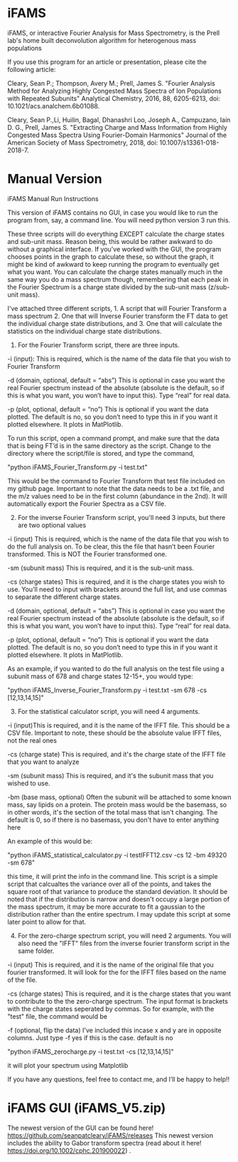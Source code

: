 # iFAMS
iFAMS, or interactive Fourier Analysis for Mass Spectrometry, is the Prell lab's home built deconvolution algorithm for heterogenous mass populations

If you use this program for an article or presentation, please cite the following article:

Cleary, Sean P.; Thompson, Avery M.; Prell, James S. "Fourier Analysis Method for Analyzing Highly Congested Mass Spectra of Ion Populations with Repeated Subunits" Analytical Chemistry, 2016, 88, 6205-6213, doi: 10.1021/acs.analchem.6b01088.

Cleary, Sean P.,Li, Huilin, Bagal, Dhanashri Loo, Joseph A., Campuzano, Iain D. G., Prell, James S. "Extracting Charge and Mass Information from Highly Congested Mass Spectra Using Fourier-Domain Harmonics" Journal of the American Society of Mass Spectrometry, 2018, doi: 10.1007/s13361-018-2018-7.

# Manual Version

iFAMS Manual Run Instructions

This version of iFAMS contains no GUI, in case you would like to run the program from, say, a command line.  You will need python version 3 run this.

These three scripts will do everything EXCEPT calculate the charge states and sub-unit mass.  Reason being, this would be rather awkward to do without a graphical interface.  If you've worked with the GUI, the program chooses points in the graph to calculate these, so without the graph, it might be kind of awkward to keep running the program to eventually get what you want. You can calculate the charge states manually much in the same way you do a mass spectrum though, remembering that each peak in the Fourier Spectrum is a charge state divided by the sub-unit mass (z/sub-unit mass).

I've attached three different scripts, 1. A script that will Fourier Transform a mass spectrum 2. One that will Inverse Fourier transform the FT data to get the individual charge state distributions, and 3. One that will calculate the statistics on the individual charge state distributions.

1.	For the Fourier Transform script, there are three inputs.  

-i (input): This is required, which is the name of the data file that you wish to Fourier Transform

-d (domain, optional, default = “abs”) This is optional in case you want the real Fourier spectrum instead of the absolute (absolute is the default, so if this is what you want, you won’t have to input this). Type “real” for real data.

-p (plot, optional, default = “no”) This is optional if you want the data plotted.  The default is no, so you don’t need to type this in if you want it plotted elsewhere.  It plots in MatPlotlib.

To run this script, open a command prompt, and make sure that the data that is being FT’d is in the same directory as the script.  Change to the directory where the script/file is stored, and type the command, 

"python    iFAMS_Fourier_Transform.py   -i test.txt" 

This would be the command to Fourier Transform that test file included on my github page.  Important to note that the data needs to be a .txt file, and the m/z values need to be in the first column (abundance in the 2nd).  It will automatically export the Fourier Spectra as a CSV file.


2.	For the inverse Fourier Transform script, you'll need 3 inputs, but there are two optional values

-i (input) This is required, which is the name of the data file that you wish to do the full analysis on.  To be clear, this the file that hasn’t been Fourier transformed.  This is NOT the Fourier transformed one.

-sm (subunit mass) This is required, and it is the sub-unit mass.  

-cs (charge states) This is required, and it is the charge states you wish to use.  You’ll need to input with brackets around the full list, and use commas to separate the different charge states.

-d (domain, optional, default = “abs”) This is optional in case you want the real Fourier spectrum instead of the absolute (absolute is the default, so if this is what you want, you won’t have to input this). Type “real” for real data.

-p (plot, optional, default = “no”) This is optional if you want the data plotted.  The default is no, so you don’t need to type this in if you want it plotted elsewhere.  It plots in MatPlotlib.

 As an example, if you wanted to do the full analysis on the test file using a subunit mass of 678 and charge states 12-15+, you would type:

 "python      iFAMS_Inverse_Fourier_Transform.py    -i test.txt    -sm 678     -cs [12,13,14,15]"


3. For the statistical calculator script, you will need 4 arguments.  

-i (input)This is required, and it is the name of the IFFT file.  This should be a CSV file. Important to note, these should be the absolute value IFFT files, not the real ones

-cs (charge state) This is required, and it's the charge state of the IFFT file that you want to analyze

-sm (subunit mass) This is required, and it's the subunit mass that you wished to use.

-bm (base mass, optional) Often the subunit will be attached to some known mass, say lipids on a protein. The protein mass would be the basemass, so in other words, it's the section of the total mass that isn't changing.  The default is 0, so if there is no basemass, you don't have to enter anything here   

An example of this would be:

"python      iFAMS_statistical_calculator.py -i testIFFT12.csv      -cs 12      -bm 49320     -sm 678" 

this time, it will print the info in the command line. This script is a simple script that calcualtes the variance over all of the points, and takes the square root of that variance to produce the standard deviation.  It should be noted that if the distribution is narrow and doesn't occupy a large portion of the mass spectrum, it may be more accurate to fit a gaussian to the distribution rather than the entire spectrum.  I may update this script at some later point to allow for that.

4. For the zero-charge spectrum script, you will need 2 arguments.  You will also need the "IFFT" files from the inverse fourier transform script in the same folder.

-i (input) This is required, and it is the name of the original file that you fourier transformed.  It will look for the for the IFFT files based on the name of the file.

-cs (charge states) This is required, and it is the charge states that you want to contribute to the the zero-charge spectrum.  The input format is brackets with the charge states seperated by commas.  So for example, with the "test" file, the command would be

-f (optional, flip the data) I've included this incase x and y are in opposite columns.  Just type -f yes if this is the case.  default is no

"python iFAMS_zerocharge.py -i test.txt -cs [12,13,14,15]"

it will plot your spectrum using Matplotlib

If you have any questions, feel free to contact me, and I’ll be happy to help!!

# iFAMS GUI (iFAMS_V5.zip)

The newest version of the GUI can be found here! 
https://github.com/seanpatcleary/iFAMS/releases
This newest version includes the ability to Gabor transform spectra (read about it here! https://doi.org/10.1002/cphc.201900022) .

